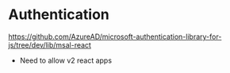 # Authentication
https://github.com/AzureAD/microsoft-authentication-library-for-js/tree/dev/lib/msal-react

- Need to allow v2 react apps